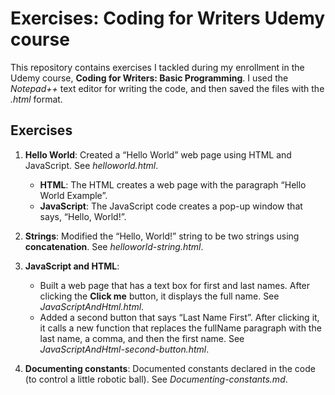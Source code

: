 # Exercises: Coding for Writers Udemy course
This repository contains exercises I tackled during my enrollment in the Udemy course, **Coding for Writers: Basic Programming**. I used the *Notepad++* text editor for writing the code, and then saved the files with the *.html* format. 
## Exercises
1. **Hello World**: Created a “Hello World” web page using HTML and JavaScript. See *helloworld.html*.
   
   * **HTML**: The HTML creates a web page with the paragraph “Hello World Example”.
   * **JavaScript**: The JavaScript code creates a pop-up window that says, “Hello, World!”.
2. **Strings**: Modified the “Hello, World!” string to be two strings using **concatenation**. See *helloworld-string.html*.
3. **JavaScript and HTML**:
   * Built a web page that has a text box for first and last names. After clicking the **Click me** button, it displays the full name. See *JavaScriptAndHtml.html*. 
   * Added a second button that says “Last Name First”. After clicking it, it calls a new function that replaces the fullName paragraph with the last name, a comma, and then the first name. See *JavaScriptAndHtml-second-button.html*.
4. **Documenting constants**: Documented constants declared in the code (to control a little robotic ball). See *Documenting-constants.md*.
